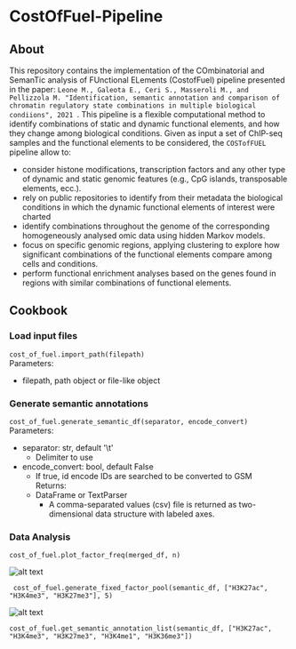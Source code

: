 # CostOfFuel-Pipeline

## About
This repository contains the implementation of the COmbinatorial and SemanTic analysis of FUnctional ELements (CostofFuel) pipeline presented in the paper: ```Leone M., Galeota E., Ceri S., Masseroli M., and Pellizzola M. "Identification, semantic annotation and comparison of chromatin regulatory state combinations in multiple biological condiions", 2021 ```. This pipeline is a flexible computational method to identify combinations of static and dynamic functional elements, and how they change among biological conditions. 
Given as input a set of ChIP-seq samples and the functional elements to be considered, the ```COSTofFUEL``` pipeline allow to:

- consider histone modifications, transcription factors and any other type of dynamic and static genomic features (e.g., CpG islands, transposable elements, ecc.). 
- rely on public repositories to identify from their metadata the biological conditions in which the dynamic functional elements of interest were charted
- identify combinations throughout the genome of the corresponding homogeneously analysed omic data using hidden Markov models. 
- focus on specific genomic regions, applying clustering to explore how significant combinations of the functional elements compare among cells and conditions. 
- perform functional enrichment analyses based on the genes found in regions with similar combinations of functional elements.

## Cookbook

### Load input files
```cost_of_fuel.import_path(filepath)```<br/>
Parameters: 
* filepath, path object or file-like object

### Generate semantic annotations
```cost_of_fuel.generate_semantic_df(separator, encode_convert)```<br/>
Parameters:
* separator: str, default '\t'
  * Delimiter to use
* encode_convert: bool, default False
  * If true, id encode IDs are searched to be converted to GSM <br/>
Returns: 
  - DataFrame or TextParser
    - A comma-separated values (csv) file is returned as two-dimensional data structure with labeled axes.

### Data Analysis
```cost_of_fuel.plot_factor_freq(merged_df, n)```<br/>

![alt text](https://drive.google.com/uc?export=download&id=1WyFjK1eYM9nSbMKLht0dXp6ouscZ381P)

``` cost_of_fuel.generate_fixed_factor_pool(semantic_df, ["H3K27ac", "H3K4me3", "H3K27me3"], 5)```

![alt text](https://drive.google.com/uc?export=download&id=1TD-wc-4rJ0DDagZebLu0BgFeLVJ8SwW0)

```cost_of_fuel.get_semantic_annotation_list(semantic_df, ["H3K27ac", "H3K4me3", "H3K27me3", "H3K4me1", "H3K36me3"])```

